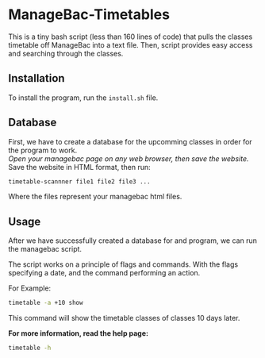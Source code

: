 # ManageBac-Timetables
This is a tiny bash script (less than 160 lines of code) that pulls the classes timetable off ManageBac into a text file. Then, script provides easy access and searching through the classes.

## Installation
To install the program, run the `install.sh` file.

## Database
First, we have to create a database for the upcomming classes in order for the program to work.  
*Open your managebac page on any web browser, then save the website.* Save the website in HTML format, then run:
```bash
timetable-scannner file1 file2 file3 ...
```
Where the files represent your managebac html files. 

## Usage
After we have successfully created a database for and program, we can run the managebac script.
  
The script works on a principle of flags and commands. With the flags specifying a date, and the command performing an action.
  
For Example:
```bash
timetable -a +10 show
```
This command will show the timetable classes of classes 10 days later.
  
**For more information, read the help page:**
```bash
timetable -h
```
